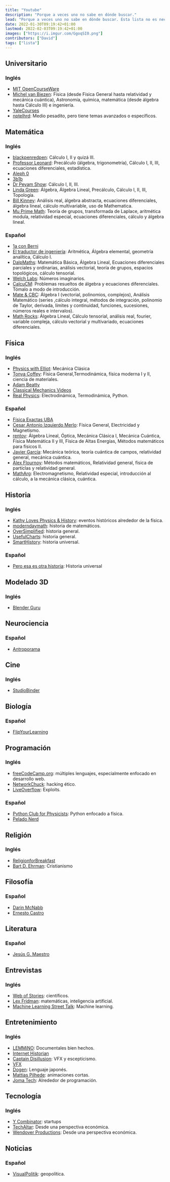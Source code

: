 ```yaml
---
title: "Youtube"
description: "Porque a veces uno no sabe en dónde buscar."
lead: "Porque a veces uno no sabe en dónde buscar. Esta lista no es necesariamente académica, para ello véase la sección dentro de cada curso."
date: 2022-01-30T09:19:42+01:00
lastmod: 2022-02-03T09:19:42+01:00
images: ["https://i.imgur.com/GgoqSI0.png"]
contributors: ["David"]
tags: ["lista"]
---
```


## Universitario

### Inglés

- [MIT OpenCourseWare](https://www.youtube.com/user/MIT)
- [Michel van Biezen](https://www.youtube.com/c/MichelvanBiezen/): Física (desde Física General hasta relatividad y mecánica cuántica), Astronomía, química, matemática (desde álgebra hasta Cálculo III) e ingeniería.
- [YaleCourses](https://www.youtube.com/user/YaleCourses/)
- [nptelhrd](https://www.youtube.com/c/iit/playlists): Medio pesadito, pero tiene temas avanzados o específicos.

## Matemática

### Inglés

- [blackpenredpen](https://www.youtube.com/user/blackpenredpen): Cálculo I, II y quizá III.
- [Professor Leonard](https://www.youtube.com/user/professorleonard57):  Precálculo (álgebra, trigonometría), Cálculo I, II, III, ecuaciones diferenciales, estadística.
- [Aleph 0](https://www.youtube.com/c/Aleph0/)
- [3b1b](https://www.youtube.com/c/3blue1brown/)
- [Dr Peyam Show](https://www.youtube.com/c/DrPeyam/about): Cálculo I, II, III.
- [Linda Green](https://www.youtube.com/channel/UCkyLJh6hQS1TlhUZxOMjTFw/): Álgebra, Álgebra Lineal, Precálculo, Cálculo I, II, III, Topología.
- [Bill Kinney](https://www.youtube.com/c/billkinneymath/): Análisis real, álgebra abstracta, ecuaciones diferenciales, álgebra lineal, cálculo multivariable, uso de Mathematica.
- [Mu Prime Math](https://www.youtube.com/c/MuPrimeMath/): Teoría de grupos, transformada de Laplace, aritmética modula, relatividad especial, ecuaciones diferenciales, cálculo y álgebra lineal.

### Español

- [1a con Berni](https://www.youtube.com/c/1aconBerni)
- [El traductor de ingeniería](https://www.youtube.com/c/ElTraductordeIngenier%C3%ADa/): Aritmética, Álgebra elemental, geometría analítica, Cálculo I.
- [DalpMaths](https://www.youtube.com/c/DalpMaths/playlists): Matemática Básica, Álgebra Lineal, Ecuaciones diferenciales parciales y ordinarias, análisis vectorial, teoría de grupos, espacios topológicos, cálculo tensorial.
- [Welch Labs](https://www.youtube.com/c/WelchLabsVideo/): Números imaginarios.
- [CalcuCM](https://www.youtube.com/channel/UCFTxCvN0ck8Yy-2X1ioRKzA/playlists): Problemas resueltos de álgebra y ecuaciones diferenciales. Tómalo a modo de introducción.
- [Mate & CBC](https://www.youtube.com/channel/UCwqteIzpGiy1dytN7NJzmUg/): Álgebra I (vectorial, polinomios, complejos), Análisis Matemático (series ,cálculo integral, métodos de integración, polinomio de Taylor, derivada, límites y continuidad, funciones, sucesiones, números reales e intervalos).
- [Math Rocks](https://www.youtube.com/c/MathRocks/): Álgebra Lineal, Cálculo tensorial, análisis real, fourier, variable compleja, cálculo vectorial y multivariado, ecuaciones diferenciales.

## Física

### Inglés

- [Physics with Elliot](https://www.youtube.com/c/PhysicswithElliot): Mecánica Clásica
- [Tonya Coffey](https://www.youtube.com/channel/UC8D8ZAJvULlIVI3kYowlfhw/): Física General,Termodinámica, física moderna I y II,  ciencia de materiales.
- [Adam Beatty](https://www.youtube.com/user/youspinmerightrounds)
- [Classical Mechanics Videos](https://www.youtube.com/channel/UC3WVcp5UG2YDybF6lKW9Yog/videos)
- [Real Physics](https://www.youtube.com/user/jg394): Electrodinámica, Termodinámica, Python.

### Español

- [Física Exactas UBA](https://www.youtube.com/c/F%C3%ADsicaExactasUBA/)
- [Cesar Antonio Izquierdo Merlo](https://www.youtube.com/user/IzquierdoCesar/videos): Física General, Electricidad y Magnetismo.
- [rentov](https://www.youtube.com/c/rentov/): Álgebra Lineal, Óptica, Mecánica Clásica I, Mecánica Cuántica, Física Matemática II y III, Física de Altas Energías, Métodos matemáticos para físicos II.
- [Javier García](https://www.youtube.com/c/JavierGarcia110/): Mecánica teórica, teoría cuántica de campos, relatividad general, mecánica cuántica.
- [Alex Flournoy](https://www.youtube.com/c/AlexFlournoyTeacher/): Métodos matemáticos, Relatividad general, física de partíclas y relatividad general.
- [MathArg](https://www.youtube.com/c/MathArg/): Electromagnetismo, Relatividad especial, introducción al cálculo, a la mecánica clásica, cuántica.

## Historia

### Inglés

- [Kathy Loves Physics & History](https://www.youtube.com/c/KathyLovesPhysicsHistory/): eventos históricos alrededor de la física.
- [moderndaymath](https://www.youtube.com/c/moderndaymath/): historia de matemáticos.
- [OverSimplified](https://www.youtube.com/user/Webzwithaz): historia general.
- [UsefulCharts](https://www.youtube.com/c/UsefulCharts/): historia general.
- [SmartHistory](https://www.youtube.com/user/smarthistoryvideos): historia universal.

### Español

- [Pero esa es otra historia](https://www.youtube.com/c/PeroesoesotraHistoria/): Historia universal

## Modelado 3D

### Inglés

- [Blender Guru](https://www.youtube.com/user/AndrewPPrice)

## Neurociencia

### Español

- [Antroporama](https://www.youtube.com/c/AntroporamaDivulgacion/)

## Cine

### Inglés

- [StudioBinder](https://www.youtube.com/c/StudioBinder/)

## Biología

### Español

- [FlipYourLearning](https://www.youtube.com/c/FlipYourLearning/)

## Programación

### Inglés

- [freeCodeCamp.org](https://www.youtube.com/c/Freecodecamp/videos): múltiples lenguajes, especialmente enfocado en desarrollo web.
- [NetworkChuck](https://www.youtube.com/user/NetworkChuck): hacking ético.
- [LiveOverflow](https://www.youtube.com/c/LiveOverflow/): Exploits.

### Español

- [Python Club for Physicists](https://www.youtube.com/channel/UCze8vzQLcplutz0nWDNjFCA/): Python enfocado a física.
- [Pelado Nerd](https://www.youtube.com/c/PeladoNerd/)

## Religión

### Inglés

- [ReligionforBreakfast](https://www.youtube.com/c/ReligionForBreakfast/)
- [Bart D. Ehrman](https://www.youtube.com/c/bartdehrman/): Cristianismo

## Filosofía

### Español

- [Darin McNabb](https://www.youtube.com/user/darinmex)
- [Ernesto Castro](https://www.youtube.com/user/holamellamololillo)

## Literatura

### Español

- [Jesús G. Maestro](https://www.youtube.com/c/Jes%C3%BAsGMaestro/)

## Entrevistas

### Inglés

- [Web of Stories](https://www.youtube.com/user/webofstories): científicos.
- [Lex Fridman](https://www.youtube.com/c/lexfridman): matemáticas, inteligencia artificial.
- [Machine Learning Street Talk](https://www.youtube.com/c/MachineLearningStreetTalk/): Machine learning.

## Entretenimiento

### Inglés

- [LEMMiNO](https://www.youtube.com/user/Top10Memes): Documentales bien hechos.
- [Internet Historian](https://www.youtube.com/c/InternetHistorian/)
- [Captain Disillusion](https://www.youtube.com/user/CaptainDisillusion): VFX y escepticismo.
- [VFX](https://www.youtube.com/c/mrdodobird/)
- [Dogen](https://www.youtube.com/user/Dogen): Lenguaje japonés.
- [Mattias Pilhede](https://www.youtube.com/user/MattPilh): animaciones cortas.
- [Joma Tech](https://www.youtube.com/c/JomaOppa/): Alrededor de programación.

## Tecnología

### Inglés

- [Y Combinator](https://www.youtube.com/c/ycombinator/): startups
- [TechAltar](https://www.youtube.com/c/TechAltar/): Desde una perspectiva económica.
- [Wendover Productions](https://www.youtube.com/c/Wendoverproductions/): Desde una perspectiva económica.

## Noticias

### Español

- [VisualPolitik](https://www.youtube.com/c/VisualPolitikTV): geopolítica.

